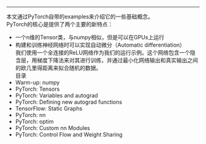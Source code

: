 

--------------------------------------------------------------------------------
 
本文通过PyTorch自带的examples来介绍它的一些基础概念。<br>
PyTorch的核心是提供了两个主要的新特点：<br>
* 一个n维的Tensor类，与numpy相似，但是可以在GPUs上运行<br>
* 构建和训练神经网络时可以实现自动微分（Automatic differentiation）<br>
我们使用一个全连接的ReLU网络作为我们的运行示例。这个网络包含一个隐含层，用梯度下降法来对其进行训练，并通过最小化网络输出和真实输出之间的欧几里得距离来拟合随机的数据。<br>
目录<br>
* Warm-up: numpy<br>
* PyTorch: Tensors<br>
* PyTorch: Variables and autograd<br>
* PyTorch: Defining new autograd functions<br>
* TensorFlow: Static Graphs<br>
* PyTorch: nn<br>
* PyTorch: optim<br>
* PyTorch: Custom nn Modules<br>
* PyTorch: Control Flow and Weight Sharing<br>
